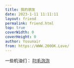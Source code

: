 ```yaml
---
title: 我的朋友
date: 2023-1-11 11:11:11
layout: friend
permalink: friend.html
top: true
coverWidth: 0
coverHeight: 0
author: Yosunair
from: https://WWW.200OK.Love/
---
```


一些机油们：
[叼毛泡泡](https://PaoPao-Max.repl.co/)
